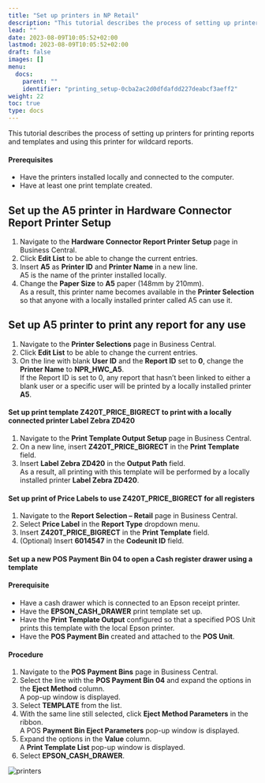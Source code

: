 ```yaml
---
title: "Set up printers in NP Retail"
description: "This tutorial describes the process of setting up printers for printing reports and templates and using this printer for wildcard reports."
lead: ""
date: 2023-08-09T10:05:52+02:00
lastmod: 2023-08-09T10:05:52+02:00
draft: false
images: []
menu:
  docs:
    parent: ""
    identifier: "printing_setup-0cba2ac2d0dfdafdd227deabcf3aeff2"
weight: 22
toc: true
type: docs
---
```


This tutorial describes the process of setting up printers for printing reports and templates and using this printer for wildcard reports. 

#### Prerequisites

- Have the printers installed locally and connected to the computer. 
- Have at least one print template created. 

## Set up the A5 printer in Hardware Connector Report Printer Setup 

1. Navigate to the **Hardware Connector Report Printer Setup** page in Business Central. 
2. Click **Edit List** to be able to change the current entries. 
3. Insert **A5** as **Printer ID** and **Printer Name** in a new line.      
   A5 is the name of the printer installed locally.  
4. Change the **Paper Size** to **A5** paper (148mm by 210mm).      
   As a result, this printer name becomes available in the **Printer Selection** so that anyone with a locally installed printer called A5 can use it. 

## Set up A5 printer to print any report for any use 

1. Navigate to the **Printer Selections** page in Business Central. 
2. Click **Edit List** to be able to change the current entries. 
3. On the line with blank **User ID** and the **Report ID** set to **0**, change the **Printer Name** to **NPR_HWC_A5**.     
   If the Report ID is set to 0, any report that hasn’t been linked to either a blank user or a specific user will be printed by a locally installed printer **A5**. 

#### Set up print template Z420T_PRICE_BIGRECT to print with a locally connected printer Label Zebra ZD420 

1. Navigate to the **Print Template Output Setup** page in Business Central. 
2. On a new line, insert **Z420T_PRICE_BIGRECT** in the **Print Template** field.  
3. Insert **Label Zebra ZD420** in the **Output Path** field.     
   As a result, all printing with this template will be performed by a locally installed printer **Label Zebra ZD420**. 

#### Set up print of Price Labels to use Z420T_PRICE_BIGRECT for all registers 

1. Navigate to the **Report Selection – Retail** page in Business Central. 
2. Select **Price Label** in the **Report Type** dropdown menu. 
3. Insert **Z420T_PRICE_BIGRECT** in the **Print Template** field. 
4. (Optional) Insert **6014547** in the **Codeunit ID** field.

#### Set up a new POS Payment Bin 04 to open a Cash register drawer using a template

#### Prerequisite

- Have a cash drawer which is connected to an Epson receipt printer. 
- Have the **EPSON_CASH_DRAWER** print template set up. 
- Have the **Print Template Output** configured so that a specified POS Unit prints this template with the local Epson printer. 
- Have the **POS Payment Bin** created and attached to the **POS Unit**. 

#### Procedure

1. Navigate to the **POS Payment Bins** page in Business Central. 
2. Select the line with the **POS Payment Bin 04** and expand the options in the **Eject Method** column.    
   A pop-up window is displayed. 
3. Select **TEMPLATE** from the list.  
4. With the same line still selected, click **Eject Method Parameters** in the ribbon.     
   A POS **Payment Bin Eject Parameters** pop-up window is displayed. 
5. Expand the options in the **Value** column.     
   A **Print Template List** pop-up window is displayed.  
6. Select **EPSON_CASH_DRAWER**. 

![printers](printers.PNG)